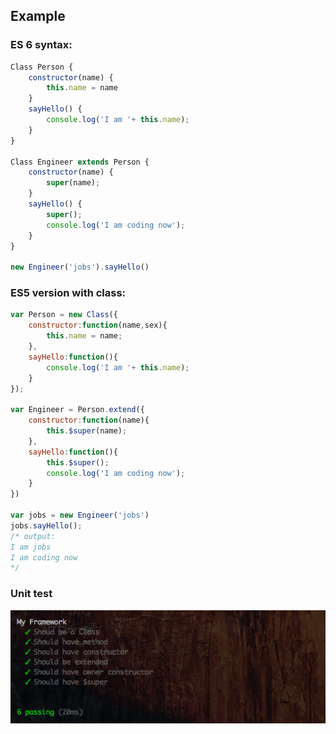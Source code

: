 ## Example ##

### ES 6 syntax: ###

```js
Class Person {
    constructor(name) {
        this.name = name
    }
    sayHello() {
        console.log('I am '+ this.name);
    }
}

Class Engineer extends Person {
    constructor(name) {
        super(name);
    }
    sayHello() {
        super();
        console.log('I am coding now');
    }
}

new Engineer('jobs').sayHello()
```

### ES5 version with class: ###

```js
var Person = new Class({
    constructor:function(name,sex){
        this.name = name;
    },
    sayHello:function(){
        console.log('I am '+ this.name);
    }
});

var Engineer = Person.extend({
    constructor:function(name){
        this.$super(name);
    },
    sayHello:function(){
        this.$super();
        console.log('I am coding now');
    }
})

var jobs = new Engineer('jobs')
jobs.sayHello();
/* output: 
I am jobs
I am coding now
*/
```

### Unit test ###

<img src="assets/image/test.png"  alt="test" align=center />
